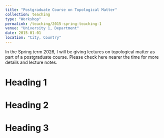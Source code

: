 ```yaml
---
title: "Postgraduate Course on Topological Matter"
collection: teaching
type: "Workshop"
permalink: /teaching/2015-spring-teaching-1
venue: "University 1, Department"
date: 2015-01-01
location: "City, Country"
---
```


<!-- ---
title: "Postgraduate Course on Topological Matter"
collection: teaching
type: "Undergraduate Course"
permalink: /teaching/top-mat
venue: "University of Nottingham"
date: 2026-01-01
location: "Nottingham"
--- -->

In the Spring term 2026, I will be giving lectures on topological matter as part of a postgraduate course. Please check here nearer the time for more details and lecture notes.

Heading 1
======

Heading 2
======

Heading 3
======
